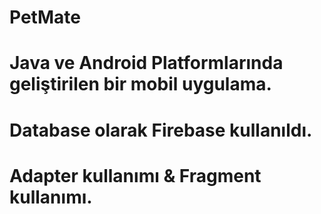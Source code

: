 # PetMate
# Java ve Android Platformlarında geliştirilen bir mobil uygulama.
# Database olarak Firebase kullanıldı.
# Adapter kullanımı & Fragment kullanımı.
